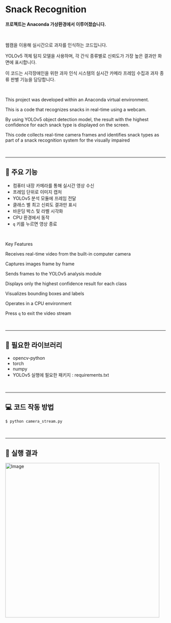 # Snack Recognition

**프로젝트는 Anaconda 가상환경에서 이루어졌습니다.**

<br/>

웹캠을 이용해 실시간으로 과자를 인식하는 코드입니다.

YOLOv5 객체 탐지 모델을 사용하며, 각 간식 종류별로 신뢰도가 가장 높은 결과만 화면에 표시합니다.

이 코드는 시각장애인을 위한 과자 인식 시스템의 실시간 카메라 프레임 수집과 과자 종류 판별 기능을 담당합니다.

<br>

This project was developed within an Anaconda virtual environment.

This is a code that recognizes snacks in real-time using a webcam.

By using YOLOv5 object detection model, the result with the highest confidence for each snack type is displayed on the screen.

This code collects real-time camera frames and identifies snack types as part of a snack recognition system for the visually impaired

<br>

---

## 📸 주요 기능
- 컴퓨터 내장 카메라를 통해 실시간 영상 수신
- 프레임 단위로 이미지 캡처
- YOLOv5 분석 모듈에 프레임 전달
- 클래스 별 최고 신뢰도 결과만 표시
- 바운딩 박스 및 라벨 시각화
- CPU 환경에서 동작
- `q` 키를 누르면 영상 종료

<br/>

Key Features

Receives real-time video from the built-in computer camera

Captures images frame by frame

Sends frames to the YOLOv5 analysis module

Displays only the highest confidence result for each class

Visualizes bounding boxes and labels

Operates in a CPU environment

Press `q` to exit the video stream

<br>

---

## 📂 필요한 라이브러리
* opencv-python
* torch
* numpy
* YOLOv5 실행에 필요한 패키지 : requirements.txt

<br/>

---

## 💻 코드 작동 방법
`$ python camera_stream.py`

<br/>

---

## 🍪 실행 결과
<img width="484" alt="Image" src="https://github.com/user-attachments/assets/e30e6663-461c-4eb8-b59c-ca5081036d2c" />
